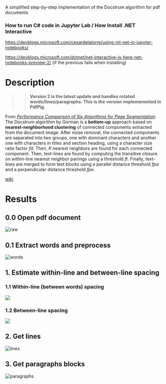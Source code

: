 A simplified step-by-step implementation of the Docstrum algorithm for pdf documents

### How to run C# code in Jupyter Lab / How Install .NET Interactive
https://devblogs.microsoft.com/cesardelatorre/using-ml-net-in-jupyter-notebooks/

https://devblogs.microsoft.com/dotnet/net-interactive-is-here-net-notebooks-preview-2/ (if the previous fails when installing)

# Description
>>**Version 2 is the latest update and handles rotated words/lines/paragraphs. This is the version implemenented in PdfPig.**

From [_Performance Comparison of Six Algorithms for Page Segmentation_](https://www.researchgate.net/publication/220932988_Performance_Comparison_of_Six_Algorithms_for_Page_Segmentation): The Docstrum algorithm by Gorman is a __bottom-up__ approach based on __nearest-neighborhood clustering__ of connected components extracted from the document image. After noise removal, the connected components are separated into two groups, one with dominant characters and another one with characters in titles and section heading, using a character size ratio factor _fd_. Then, _K_ nearest neighbors are found for each connected component. Then, text-lines are found by computing the transitive closure on within-line nearest neighbor pairings using a threshold _ft_. Finally, text-lines are merged to form text blocks using a parallel distance threshold _fpa_ and a perpendicular distance threshold _fpe_. 

[wiki](https://en.wikipedia.org/wiki/Document_layout_analysis#Example_of_a_bottom_up_approach)

# Results
## 0.0 Open pdf document
![raw](images/raw_v1.png)

## 0.1 Extract words and preprocess
![words](images/words_v1.png)

## 1. Estimate within-line and between-line spacing
### 1.1 Within-line (between words) spacing
![](images/wl_dist_v1.png)
### 1.2 Between-line spacing
![](images/bl_dist_v1.png)

## 2. Get lines
![lines](images/lines_v1.png)

## 3. Get paragraphs blocks
![paragraphs](images/paragraphs_v1.png)
